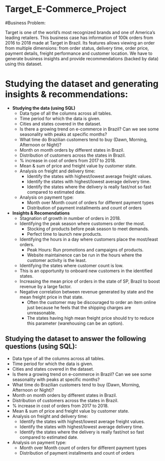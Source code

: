 # Target_E-Commerce_Project
#Business Problem:

Target is one of the world’s most recognized brands and one of America’s leading retailers. This business case has information of 100k orders from 2016 to 2018 made at Target in Brazil. Its features allows viewing an order from multiple dimensions: from order status, delivery time, order price, payment details, freight performance and customer location. We have to generate business insights and provide recommendations (backed by data) using this dataset.

# Studying the dataset and generating insights & recommendations:
- **Studying the data (using SQL)**
  - Data type of all the columns across all tables.
  - Time period for which the data is given.
  - Cities and states covered in the dataset.
  - Is there a growing trend on e-commerce in Brazil? Can we see some seasonality with peaks at specific months?
  - What time do Brazilian customers tend to buy (Dawn, Morning, Afternoon or Night)?
  - Month on month orders by different states in Brazil.
  - Distribution of customers across the states in Brazil.
  - % increase in cost of orders from 2017 to 2018.
  - Mean & sum of price and freight value by customer state.
  - Analysis on freight and delivery time:
    - Identify the states with highest/lowest average freight values.
    - Identify the states with highest/lowest average delivery time.
    - Identify the states where the delivery is really fast/not so fast compared to estimated date.
  - Analysis on payment type:
    - Month over Month count of orders for different payment types
    - Distribution of payment installments and count of orders
 - **Insights & Recomendations**
   - Stagnation of growth in number of orders in 2018.
   - Identifying the peak season where customers order the most.
     - Stocking of products before peak season to meet demands.
     - Perfect time to launch new products.
   - Identifying the hours in a day where customers place the most/least orders.
     - Peak Hours: Run promotions and campaigns of products.
     - Website maintainence can be run in the hours where the customer activity is the least.
   - Identifying the states where customer count is low.
    - This is an opportunity to onboard new customers in the identified states.
   - Increasing the mean price of orders in the state of SP, Brazil to boost revenue by a large factor.
   - Negative correlation between revenue generated by state and the mean freight price in that state.
     - Often the customer may be discouraged to order an item online just because he feels that the shipping charges are unreasonable.
     - The states having high mean freight price should try to reduce this parameter (warehousing can be an option).
## Studying the dataset to answer the following questions (using SQL):
- Data type of all the columns across all tables.
- Time period for which the data is given.
- Cities and states covered in the dataset.
- Is there a growing trend on e-commerce in Brazil? Can we see some seasonality with peaks at specific months?
- What time do Brazilian customers tend to buy (Dawn, Morning, Afternoon or Night)?
- Month on month orders by different states in Brazil.
- Distribution of customers across the states in Brazil.
- % increase in cost of orders from 2017 to 2018.
- Mean & sum of price and freight value by customer state.
- Analysis on freight and delivery time:
  - Identify the states with highest/lowest average freight values.
  - Identify the states with highest/lowest average delivery time.
  - Identify the states where the delivery is really fast/not so fast compared to estimated date.
- Analysis on payment type:
  - Month over Month count of orders for different payment types
  - Distribution of payment installments and count of orders
